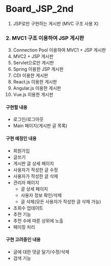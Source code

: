 # Board_JSP_2nd
1. JSP로만 구현하는 게시판 (MVC 구조 사용 X)
### 2. MVC1 구조 이용하여 JSP 게시판
3. Connection Pool 이용하여 MVC1 + JSP 게시판
4. MVC2 + JSP 게시판
5. Servlet으로만 게시판
6. Spring 이용한 JSP 게시판
7. CDI 이용한 게시판
8. React.js 이용한 게시판
9. Angular.js 이용한 게시판
10. Vue.js 이용한 게시판


#### 구현할 내용
* 로그인/로그아웃
* Main 페이지(게시판 글 목록)


#### 구현 예정인 내용
* 회원가입
* 글쓰기
* 게시판 글 상세 페이지
* 사용자가 작성한 글 수정
* 사용자가 작성한 글 삭제
* 관리자 페이지
   * 글 상세 페이지
   * 사용자 정보 확인/삭제
   * 글 삭제(모든 사용자가 작성한 글 삭제 가능)
* 조회수 업데이트
* 추천 기능
* 추천 수에 따른 상위에 노출
* 페이징 처리


#### 구현 고려중인 내용
* 글에 대한 댓글 달기/수정/삭제
* 검색 기능

